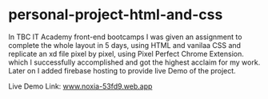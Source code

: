 # personal-project-html-and-css

In TBC IT Academy front-end bootcamps I was given an assignment to complete the whole layout in 5 days, using HTML and vanilaa CSS and replicate an xd file pixel by pixel, using Pixel Perfect Chrome Extension. which I successfully accomplished and got the highest acclaim for my work.
Later on I added firebase hosting to provide live Demo of the project.

Live Demo Link:
www.noxia-53fd9.web.app

